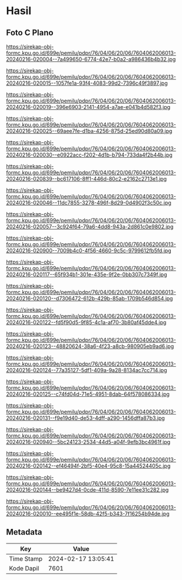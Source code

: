 # Hasil

## Foto C Plano

https://sirekap-obj-formc.kpu.go.id/699e/pemilu/pdpr/76/04/06/20/06/7604062006013-20240216-020004--7a499650-6774-42e7-b0a2-a986436b4b32.jpg

https://sirekap-obj-formc.kpu.go.id/699e/pemilu/pdpr/76/04/06/20/06/7604062006013-20240216-020015--1057fe1a-93f4-4083-99d2-7396c49f3897.jpg

https://sirekap-obj-formc.kpu.go.id/699e/pemilu/pdpr/76/04/06/20/06/7604062006013-20240216-020019--396e6903-2141-4954-a7ae-e041b4d582f3.jpg

https://sirekap-obj-formc.kpu.go.id/699e/pemilu/pdpr/76/04/06/20/06/7604062006013-20240216-020025--69aee7fe-d1ba-4256-875d-25ed90d80a09.jpg

https://sirekap-obj-formc.kpu.go.id/699e/pemilu/pdpr/76/04/06/20/06/7604062006013-20240216-020030--e0922acc-f202-4d1b-b794-733da4f2b44b.jpg

https://sirekap-obj-formc.kpu.go.id/699e/pemilu/pdpr/76/04/06/20/06/7604062006013-20240216-020839--bc617106-8ff1-446d-80c2-e2162c2713e1.jpg

https://sirekap-obj-formc.kpu.go.id/699e/pemilu/pdpr/76/04/06/20/06/7604062006013-20240216-020046--11dc7855-3278-496f-8d29-0d4902f3c50c.jpg

https://sirekap-obj-formc.kpu.go.id/699e/pemilu/pdpr/76/04/06/20/06/7604062006013-20240216-020057--3c924f64-79a6-4dd8-943a-2d861c0e9802.jpg

https://sirekap-obj-formc.kpu.go.id/699e/pemilu/pdpr/76/04/06/20/06/7604062006013-20240216-020900--7009b4c0-4f56-4660-9c5c-9799612fb5fd.jpg

https://sirekap-obj-formc.kpu.go.id/699e/pemilu/pdpr/76/04/06/20/06/7604062006013-20240216-020117--65f934b1-301e-435e-9f2e-0bb307c7349f.jpg

https://sirekap-obj-formc.kpu.go.id/699e/pemilu/pdpr/76/04/06/20/06/7604062006013-20240216-020120--d7306472-612b-429b-85ab-1709b546d854.jpg

https://sirekap-obj-formc.kpu.go.id/699e/pemilu/pdpr/76/04/06/20/06/7604062006013-20240216-020122--fd5f90d5-9f85-4c1a-af70-3b80af45dde4.jpg

https://sirekap-obj-formc.kpu.go.id/699e/pemilu/pdpr/76/04/06/20/06/7604062006013-20240216-020123--48820624-38a6-4f23-a8cb-980905eb9ad6.jpg

https://sirekap-obj-formc.kpu.go.id/699e/pemilu/pdpr/76/04/06/20/06/7604062006013-20240216-020124--77a35127-5df1-409a-9a28-8134ac7cc714.jpg

https://sirekap-obj-formc.kpu.go.id/699e/pemilu/pdpr/76/04/06/20/06/7604062006013-20240216-020125--c74fd04d-71e5-4951-8dab-64f578086334.jpg

https://sirekap-obj-formc.kpu.go.id/699e/pemilu/pdpr/76/04/06/20/06/7604062006013-20240216-020131--f9e19d40-de53-4dff-a290-1456dffa87b3.jpg

https://sirekap-obj-formc.kpu.go.id/699e/pemilu/pdpr/76/04/06/20/06/7604062006013-20240216-020940--5bc24123-2534-44d5-a04f-9efb3bc4961f.jpg

https://sirekap-obj-formc.kpu.go.id/699e/pemilu/pdpr/76/04/06/20/06/7604062006013-20240216-020142--ef46494f-2bf5-40e4-95c8-15a44524405c.jpg

https://sirekap-obj-formc.kpu.go.id/699e/pemilu/pdpr/76/04/06/20/06/7604062006013-20240216-020144--be9427d4-0cde-411d-8590-7e11ee31c282.jpg

https://sirekap-obj-formc.kpu.go.id/699e/pemilu/pdpr/76/04/06/20/06/7604062006013-20240216-020010--ee495f1e-58db-42f5-b343-7f16254b94de.jpg


## Metadata

| Key        | Value               |
| ---------- | ------------------- |
| Time Stamp | 2024-02-17 13:05:41 |
| Kode Dapil | 7601                |



